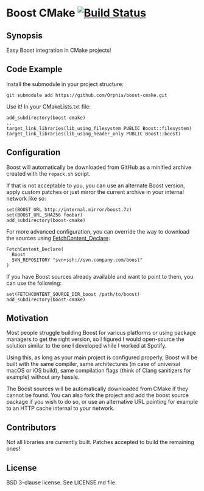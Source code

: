 # Boost CMake [![Build Status](https://dev.azure.com/Orphis/boost-cmake/_apis/build/status/Orphis.boost-cmake?branchName=master)](https://dev.azure.com/Orphis/boost-cmake/_build/latest?definitionId=1?branchName=master)

## Synopsis

Easy Boost integration in CMake projects!

## Code Example

Install the submodule in your project structure:
```
git submodule add https://github.com/Orphis/boost-cmake.git
```
Use it! In your CMakeLists.txt file:

```
add_subdirectory(boost-cmake)
...
target_link_libraries(lib_using_filesystem PUBLIC Boost::filesystem)
target_link_libraries(lib_using_header_only PUBLIC Boost::boost)
```

## Configuration

Boost will automatically be downloaded from GitHub as a minified archive created with the `repack.sh` script.

If that is not acceptable to you, you can use an alternate Boost version, apply custom patches or just mirror the current archive in your internal network like so:
```
set(BOOST_URL http://internal.mirror/boost.7z)
set(BOOST_URL_SHA256 foobar)
add_subdirectory(boost-cmake)
```

For more advanced configuration, you can override the way to download the sources using [FetchContent_Declare](https://cmake.org/cmake/help/latest/module/FetchContent.html):
```
FetchContent_Declare(
  Boost
  SVN_REPOSITORY "svn+ssh://svn.company.com/boost"
)
```

If you have Boost sources already available and want to point to them, you can use the following:
```
set(FETCHCONTENT_SOURCE_DIR_boost /path/to/boost)
add_subdirectory(boost-cmake)
```

## Motivation

Most people struggle building Boost for various platforms or using package managers to get the right version, so I figured I would open-source the solution similar to the one I developed while I worked at Spotify.

Using this, as long as your main project is configured properly, Boost will be built with the same compiler, same architectures (in case of universal macOS or iOS build), same compilation flags (think of Clang sanitizers for example) without any hassle.

The Boost sources will be automatically downloaded from CMake if they cannot be found. You can also fork the project and add the boost source package if you wish to do so, or use an alternative URL pointing for example to an HTTP cache internal to your network.

## Contributors

Not all libraries are currently built. Patches accepted to build the remaining ones!

## License

BSD 3-clause license. See LICENSE.md file.
